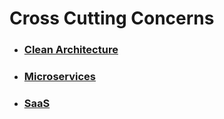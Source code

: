 # Cross Cutting Concerns

- ### [Clean Architecture](https://github.com/MohammadAsgharian/Learn-Resource/blob/main/resources/architectures/clean-architecture.md)
- ### [Microservices](https://github.com/MohammadAsgharian/Learn-Resource/blob/main/resources/architectures/microservice.md)
- ### [SaaS](https://github.com/MohammadAsgharian/Learn-Resource/blob/main/resources/architectures/saas.md)
